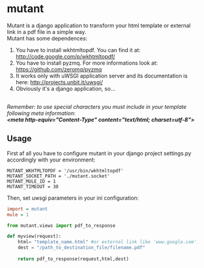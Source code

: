 mutant
=============

Mutant is a django application to transform your html template or external link in a pdf file in a simple way.<br/>
Mutant has some dependences:<br/>
1) You have to install wkhtmltopdf. You can find it at: http://code.google.com/p/wkhtmltopdf/<br/>
2) You have to install pyzmq. For more informations look at: https://github.com/zeromq/pyzmq<br/>
3) It works only with uWSGI application server and its documentation is here: http://projects.unbit.it/uwsgi/<br/>
4) Obviously it's a django application, so...<br/>
<br/>
<i>Remember: to use special characters you must include in your template following meta information:<br/>
<b>&lt;meta http-equiv="Content-Type" content="text/html; charset=utf-8"&gt;</b></i>

## Usage

First af all you have to configure mutant in your django project settings.py accordingly with your environment:

```
MUTANT_WKHTMLTOPDF = '/usr/bin/wkhtmltopdf'
MUTANT_SOCKET_PATH = './mutant.socket'
MUTANT_MULE_ID = 1
MUTANT_TIMEOUT = 30

```

Then, set uwsgi parameters in your ini configuration:

``` ini
import = mutant
mule = 1

```

``` py
from mutant.views import pdf_to_response

def myview(request): 
    html= "template_name.html" #or external link like 'www.google.com'. In this case you have to set ext_url = True in pdf_to_response
    dest = "/path_to_destination_file/filename.pdf"
    
    return pdf_to_response(request,html,dest)

```
